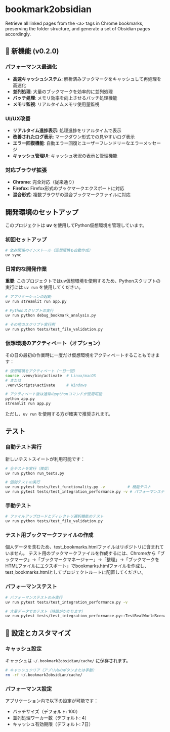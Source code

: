 # bookmark2obsidian

Retrieve all linked pages from the &lt;a> tags in Chrome bookmarks, preserving the folder structure, and generate a set of Obsidian pages accordingly.

## 🚀 新機能 (v0.2.0)

### パフォーマンス最適化
- **高速キャッシュシステム**: 解析済みブックマークをキャッシュして再処理を高速化
- **並列処理**: 大量のブックマークを効率的に並列処理
- **バッチ処理**: メモリ効率を向上させるバッチ処理機能
- **メモリ監視**: リアルタイムメモリ使用量監視

### UI/UX改善
- **リアルタイム進捗表示**: 処理進捗をリアルタイムで表示
- **改善されたログ表示**: マークダウン形式での見やすいログ表示
- **エラー回復機能**: 自動エラー回復とユーザーフレンドリーなエラーメッセージ
- **キャッシュ管理UI**: キャッシュ状況の表示と管理機能

### 対応ブラウザ拡張
- **Chrome**: 完全対応（従来通り）
- **Firefox**: Firefox形式のブックマークエクスポートに対応
- **混合形式**: 複数ブラウザの混合ブックマークファイルに対応

## 開発環境のセットアップ

このプロジェクトは **uv** を使用してPython仮想環境を管理しています。

### 初回セットアップ

```bash
# 依存関係のインストール（仮想環境も自動作成）
uv sync
```

### 日常的な開発作業

**重要**: このプロジェクトではuv仮想環境を使用するため、Pythonスクリプトの実行には `uv run` を使用してください。

```bash
# アプリケーションの起動
uv run streamlit run app.py

# Pythonスクリプトの実行
uv run python debug_bookmark_analysis.py

# その他のスクリプト実行例
uv run python tests/test_file_validation.py
```

### 仮想環境のアクティベート（オプション）

その日の最初の作業時に一度だけ仮想環境をアクティベートすることもできます：

```bash
# 仮想環境をアクティベート（一日一回）
source .venv/bin/activate  # Linux/macOS
# または
.venv\Scripts\activate     # Windows

# アクティベート後は通常のpythonコマンドが使用可能
python app.py
streamlit run app.py
```

ただし、`uv run` を使用する方が確実で推奨されます。

## テスト

### 自動テスト実行

新しいテストスイートが利用可能です：

```bash
# 全テストを実行（推奨）
uv run python run_tests.py

# 個別テストの実行
uv run pytest tests/test_functionality.py -v          # 機能テスト
uv run pytest tests/test_integration_performance.py -v # パフォーマンステスト
```

### 手動テスト

```bash
# ファイルアップロードとディレクトリ選択機能のテスト
uv run python tests/test_file_validation.py
```

### テスト用ブックマークファイルの作成

個人データを含むため、test_bookmarks.htmlファイルはリポジトリに含まれていません。
テスト用のブックマークファイルを作成するには、Chromeから「ブックマーク」→「ブックマークマネージャー」→「整理」→「ブックマークをHTMLファイルにエクスポート」でbookmarks.htmlファイルを作成し、test_bookmarks.htmlとしてプロジェクトルートに配置してください。

### パフォーマンステスト

```bash
# パフォーマンステストのみ実行
uv run pytest tests/test_integration_performance.py -v

# 大量データでのテスト（時間がかかります）
uv run pytest tests/test_integration_performance.py::TestRealWorldScenarios::test_chrome_bookmark_export_performance -v
```

## 🔧 設定とカスタマイズ

### キャッシュ設定

キャッシュは `~/.bookmark2obsidian/cache/` に保存されます。

```bash
# キャッシュクリア（アプリ内のボタンまたは手動）
rm -rf ~/.bookmark2obsidian/cache/
```

### パフォーマンス設定

アプリケーション内で以下の設定が可能です：
- バッチサイズ（デフォルト: 100）
- 並列処理ワーカー数（デフォルト: 4）
- キャッシュ有効期限（デフォルト: 7日）
